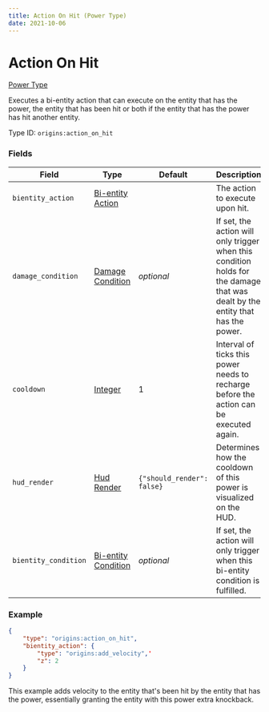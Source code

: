 ```yaml
---
title: Action On Hit (Power Type)
date: 2021-10-06
---
```

# Action On Hit

[Power Type](../power_types.md)

Executes a bi-entity action that can execute on the entity that has the power, the entity that has been hit or both if the entity that has the power has hit another entity.

Type ID: `origins:action_on_hit`

### Fields

Field | Type | Default | Description
------|------|---------|-------------
`bientity_action` | [Bi-entity Action](../bientity_actions.md) | | The action to execute upon hit.
`damage_condition` | [Damage Condition](../damage_conditions.md) | _optional_ | If set, the action will only trigger when this condition holds for the damage that was dealt by the entity that has the power.
`cooldown` | [Integer](../data_types/integer.md) | 1 | Interval of ticks this power needs to recharge before the action can be executed again.
`hud_render` | [Hud Render](../data_types/hud_render.md) | `{"should_render": false}` | Determines how the cooldown of this power is visualized on the HUD.
`bientity_condition` | [Bi-entity Condition](../bientity_conditions.md) | _optional_ | If set, the action will only trigger when this bi-entity condition is fulfilled.

### Example
```json
{
    "type": "origins:action_on_hit",
    "bientity_action": {
        "type": "origins:add_velocity",'
        "z": 2
    }
}
```
This example adds velocity to the entity that's been hit by the entity that has the power, essentially granting the entity with this power extra knockback.